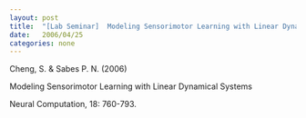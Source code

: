 ```yaml
---
layout: post
title:  "[Lab Seminar]  Modeling Sensorimotor Learning with Linear Dynamical Systems"
date:   2006/04/25
categories: none
---
```






Cheng, S. & Sabes P. N. (2006)

Modeling Sensorimotor Learning with Linear Dynamical Systems

Neural Computation, 18: 760-793. 



 

